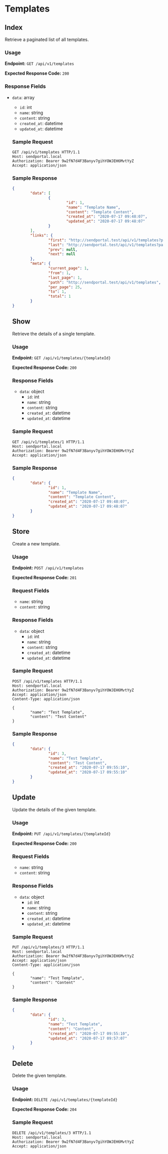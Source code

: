 # Templates

## Index
Retrieve a paginated list of all templates.

### Usage
**Endpoint:** `GET /api/v1/templates`

**Expected Response Code:** `200`

### Response Fields
- `data`: array<object>
    - `id`: int
    - `name`: string
    - `content`: string
    - `created_at`: datetime
    - `updated_at`: datetime

### Sample Request
```
GET /api/v1/templates HTTP/1.1
Host: sendportal.local
Authorization: Bearer 9w2fN7d4F3Banyv7gihYOWJEH6MvtYyZ
Accept: application/json
```

### Sample Response
```json
{
        "data": [
                {
                        "id": 1,
                        "name": "Template Name",
                        "content": "Template Content",
                        "created_at": "2020-07-17 09:48:07",
                        "updated_at": "2020-07-17 09:48:07"
                }
        ],
        "links": {
                "first": "http://sendportal.test/api/v1/templates?page=1",
                "last": "http://sendportal.test/api/v1/templates?page=1",
                "prev": null,
                "next": null
        },
        "meta": {
                "current_page": 1,
                "from": 1,
                "last_page": 1,
                "path": "http://sendportal.test/api/v1/templates",
                "per_page": 25,
                "to": 1,
                "total": 1
        }
}
```

## Show
Retrieve the details of a single template.

### Usage
**Endpoint:** `GET /api/v1/templates/{templateId}`

**Expected Response Code:** `200`

### Response Fields
- `data`: object
    - `id`: int
    - `name`: string
    - `content`: string
    - `created_at`: datetime
    - `updated_at`: datetime

### Sample Request
```
GET /api/v1/templates/1 HTTP/1.1
Host: sendportal.local
Authorization: Bearer 9w2fN7d4F3Banyv7gihYOWJEH6MvtYyZ
Accept: application/json
```

### Sample Response
```json
{
        "data": {
                "id": 1,
                "name": "Template Name",
                "content": "Template Content",
                "created_at": "2020-07-17 09:48:07",
                "updated_at": "2020-07-17 09:48:07"
        }
}
```

## Store
Create a new template.

### Usage
**Endpoint:** `POST /api/v1/templates`

**Expected Response Code:** `201`

### Request Fields
- `name`: string
- `content`: string

### Response Fields
- `data`: object
    - `id`: int
    - `name`: string
    - `content`: string
    - `created_at`: datetime
    - `updated_at`: datetime

### Sample Request
```
POST /api/v1/templates HTTP/1.1
Host: sendportal.local
Authorization: Bearer 9w2fN7d4F3Banyv7gihYOWJEH6MvtYyZ
Accept: application/json
Content-Type: application/json

{
        "name": "Test Template",
        "content": "Test Content"
}
```

### Sample Response
```json
{
        "data": {
                "id": 3,
                "name": "Test Template",
                "content": "Test Content",
                "created_at": "2020-07-17 09:55:10",
                "updated_at": "2020-07-17 09:55:10"
        }
}
```

## Update
Update the details of the given template.

### Usage
**Endpoint:** `PUT /api/v1/templates/{templateId}`

**Expected Response Code:** `200`

### Request Fields
- `name`: string
- `content`: string

### Response Fields
- `data`: object
    - `id`: int
    - `name`: string
    - `content`: string
    - `created_at`: datetime
    - `updated_at`: datetime

### Sample Request
```
PUT /api/v1/templates/3 HTTP/1.1
Host: sendportal.local
Authorization: Bearer 9w2fN7d4F3Banyv7gihYOWJEH6MvtYyZ
Accept: application/json
Content-Type: application/json

{
        "name": "Test Template",
        "content": "Content"
}
```

### Sample Response
```json
{
        "data": {
                "id": 3,
                "name": "Test Template",
                "content": "Content",
                "created_at": "2020-07-17 09:55:10",
                "updated_at": "2020-07-17 09:57:07"
        }
}
```

## Delete
Delete the given template.

### Usage
**Endpoint:** `DELETE /api/v1/templates/{templateId}`

**Expected Response Code:** `204`

### Sample Request
```
DELETE /api/v1/templates/3 HTTP/1.1
Host: sendportal.local
Authorization: Bearer 9w2fN7d4F3Banyv7gihYOWJEH6MvtYyZ
Accept: application/json
```